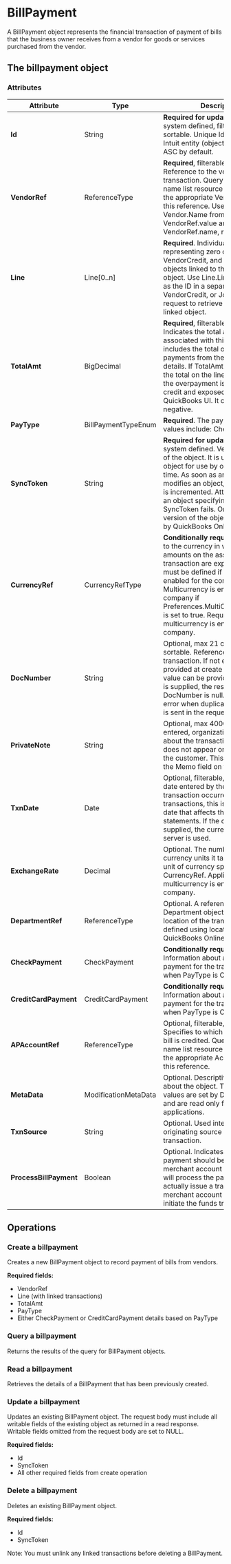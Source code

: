# BillPayment

A BillPayment object represents the financial transaction of payment of bills that the business owner receives from a vendor for goods or services purchased from the vendor.

## The billpayment object

### Attributes

| Attribute | Type | Description |
|-----------|------|-------------|
| **Id** | String | **Required for update**, read only, system defined, filterable, sortable. Unique Identifier for an Intuit entity (object). Sort order is ASC by default. |
| **VendorRef** | ReferenceType | **Required**, filterable, sortable. Reference to the vendor for this transaction. Query the Vendor name list resource to determine the appropriate Vendor object for this reference. Use Vendor.Id and Vendor.Name from that object for VendorRef.value and VendorRef.name, respectively. |
| **Line** | Line[0..n] | **Required**. Individual line items representing zero or more Bill, VendorCredit, and JournalEntry objects linked to this BillPayment object. Use Line.LinkedTxn.TxnId as the ID in a separate Bill, VendorCredit, or JournalEntry read request to retrieve details of the linked object. |
| **TotalAmt** | BigDecimal | **Required**, filterable, sortable. Indicates the total amount associated with this payment. This includes the total of all the payments from the payment line details. If TotalAmt is greater than the total on the lines being paid, the overpayment is treated as a credit and exposed as such on the QuickBooks UI. It cannot be negative. |
| **PayType** | BillPaymentTypeEnum | **Required**. The payment type. Valid values include: Check, CreditCard |
| **SyncToken** | String | **Required for update**, read only, system defined. Version number of the object. It is used to lock an object for use by one app at a time. As soon as an application modifies an object, its SyncToken is incremented. Attempts to modify an object specifying an older SyncToken fails. Only the latest version of the object is maintained by QuickBooks Online. |
| **CurrencyRef** | CurrencyRefType | **Conditionally required**. Reference to the currency in which all amounts on the associated transaction are expressed. This must be defined if multicurrency is enabled for the company. Multicurrency is enabled for the company if Preferences.MultiCurrencyEnabled is set to true. Required if multicurrency is enabled for the company. |
| **DocNumber** | String | Optional, max 21 chars, filterable, sortable. Reference number for the transaction. If not explicitly provided at create time, a custom value can be provided. If no value is supplied, the resulting DocNumber is null. Throws an error when duplicate DocNumber is sent in the request. |
| **PrivateNote** | String | Optional, max 4000 chars. User entered, organization-private note about the transaction. This note does not appear on the invoice to the customer. This field maps to the Memo field on the form. |
| **TxnDate** | Date | Optional, filterable, sortable. The date entered by the user when this transaction occurred. For posting transactions, this is the posting date that affects the financial statements. If the date is not supplied, the current date on the server is used. |
| **ExchangeRate** | Decimal | Optional. The number of home currency units it takes to equal one unit of currency specified by CurrencyRef. Applicable if multicurrency is enabled for the company. |
| **DepartmentRef** | ReferenceType | Optional. A reference to a Department object specifying the location of the transaction, as defined using location tracking in QuickBooks Online. |
| **CheckPayment** | CheckPayment | **Conditionally required**. Information about a check payment for the transaction. Used when PayType is Check. |
| **CreditCardPayment** | CreditCardPayment | **Conditionally required**. Information about a credit card payment for the transaction. Used when PayType is CreditCard. |
| **APAccountRef** | ReferenceType | Optional, filterable, sortable. Specifies to which AP account the bill is credited. Query the Account name list resource to determine the appropriate Account object for this reference. |
| **MetaData** | ModificationMetaData | Optional. Descriptive information about the object. The MetaData values are set by Data Services and are read only for all applications. |
| **TxnSource** | String | Optional. Used internally to specify originating source of a credit card transaction. |
| **ProcessBillPayment** | Boolean | Optional. Indicates that the payment should be processed by merchant account service. QBO will process the payment and actually issue a transaction to the merchant account service to initiate the funds transfer. |

## Operations

### Create a billpayment

Creates a new BillPayment object to record payment of bills from vendors.

**Required fields:**
- VendorRef
- Line (with linked transactions)
- TotalAmt
- PayType
- Either CheckPayment or CreditCardPayment details based on PayType

### Query a billpayment

Returns the results of the query for BillPayment objects.

### Read a billpayment

Retrieves the details of a BillPayment that has been previously created.

### Update a billpayment

Updates an existing BillPayment object. The request body must include all writable fields of the existing object as returned in a read response. Writable fields omitted from the request body are set to NULL.

**Required fields:**
- Id
- SyncToken
- All other required fields from create operation

### Delete a billpayment

Deletes an existing BillPayment object.

**Required fields:**
- Id
- SyncToken

Note: You must unlink any linked transactions before deleting a BillPayment.